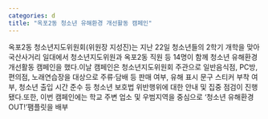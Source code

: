 ```yaml
---
categories: d
title: "옥포2동 청소년 유해환경 개선활동 캠페인"
---
```

옥포2동 청소년지도위원회(위원장 지성진)는 지난 22일 청소년들의 2학기 개학을 맞아 국산사거리 일대에서 청소년지도위원과 옥포2동 직원 등 14명이 함께 청소년 유해환경 개선활동 캠페인을 했다.이날 캠페인은 청소년지도위원회 주관으로 일반음식점, PC방, 편의점, 노래연습장을 대상으로 주류·담배 등 판매 여부, 유해 표시 문구 스티커 부착 여부, 청소년 출입 시간 준수 등 청소년 보호법 위반행위에 대한 안내 및 집중 점검이 진행됐다.또한, 이번 캠페인에는 학교 주변 업소 및 우범지역을 중심으로 ‘청소년 유해환경 OUT!’팸플릿을 배부